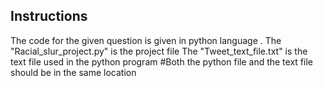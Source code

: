 ## Instructions

The code for the given question is given in python language .
The "Racial_slur_project.py" is the project file
The "Tweet_text_file.txt" is the text file used in the python program
#Both the python file and the text file should be in the same location
